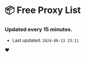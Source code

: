 # :package: Free Proxy List
### Updated every 15 minutes.

- Last updated: `2024-08-13 23:11`

:heart:
